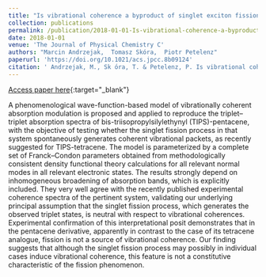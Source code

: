 ```yaml
---
title: "Is vibrational coherence a byproduct of singlet exciton fission?"
collection: publications
permalink: /publication/2018-01-01-Is-vibrational-coherence-a-byproduct-of-singlet-exciton-fission
date: 2018-01-01
venue: 'The Journal of Physical Chemistry C'
authors: "Marcin Andrzejak,  Tomasz Skóra,  Piotr Petelenz"
paperurl: 'https://doi.org/10.1021/acs.jpcc.8b09124'
citation: ' Andrzejak, M., Sk ́ora, T. & Petelenz, P. Is vibrational coherence a byproduct of singlet exciton fission? The Journal of Physical Chemistry C 123, 91–101 (2018).'
---
```

[Access paper here](https://doi.org/10.1021/acs.jpcc.8b09124){:target="_blank"}

A phenomenological wave-function-based model of vibrationally coherent absorption modulation is proposed and applied to reproduce the triplet–triplet absorption spectra of bis-triisopropylsilylethynyl (TIPS)-pentacene, with the objective of testing whether the singlet fission process in that system spontaneously generates coherent vibrational packets, as recently suggested for TIPS-tetracene. The model is parameterized by a complete set of Franck–Condon parameters obtained from methodologically consistent density functional theory calculations for all relevant normal modes in all relevant electronic states. The results strongly depend on inhomogeneous broadening of absorption bands, which is explicitly included. They very well agree with the recently published experimental coherence spectra of the pertinent system, validating our underlying principal assumption that the singlet fission process, which generates the observed triplet states, is neutral with respect to vibrational coherences. Experimental confirmation of this interpretational posit demonstrates that in the pentacene derivative, apparently in contrast to the case of its tetracene analogue, fission is not a source of vibrational coherence. Our finding suggests that although the singlet fission process may possibly in individual cases induce vibrational coherence, this feature is not a constitutive characteristic of the fission phenomenon.